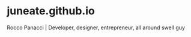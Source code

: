 juneate.github.io
=================

Rocco Panacci | Developer, designer, entrepreneur, all around swell guy
